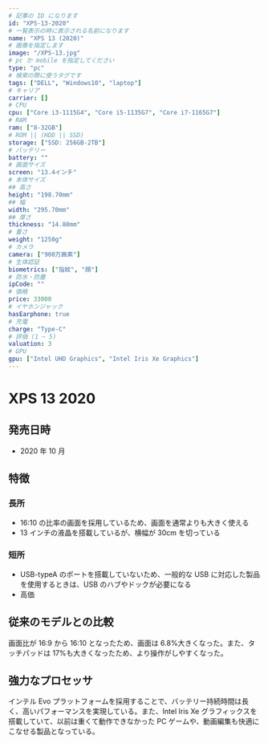 ```yaml
---
# 記事の ID になります
id: "XPS-13-2020"
# 一覧表示の時に表示される名前になります
name: "XPS 13 (2020)"
# 画像を指定します
image: "/XPS-13.jpg"
# pc か mobile を指定してください
type: "pc"
# 検索の際に使うタグです
tags: ["DELL", "Windows10", "laptop"]
# キャリア
carrier: []
# CPU
cpu: ["Core i3-1115G4", "Core i5-1135G7", "Core i7-1165G7"]
# RAM
ram: ["8-32GB"]
# ROM || (HDD || SSD)
storage: ["SSD: 256GB-2TB"]
# バッテリー
battery: ""
# 画面サイズ
screen: "13.4インチ"
# 本体サイズ
## 高さ
height: "198.70mm"
## 幅
width: "295.70mm"
## 厚さ
thickness: "14.80mm"
# 重さ
weight: "1250g"
# カメラ
camera: ["900万画素"]
# 生体認証
biometrics: ["指紋", "顔"]
# 防水・防塵
ipCode: ""
# 価格
price: 33000
# イヤホンジャック
hasEarphone: true
# 充電
charge: "Type-C"
# 評価 (1 ~ 5)
valuation: 3
# GPU
gpu: ["Intel UHD Graphics", "Intel Iris Xe Graphics"]
---
```


# XPS 13 2020

## 発売日時

- 2020 年 10 月

## 特徴

### 長所

- 16:10 の比率の画面を採用しているため、画面を通常よりも大きく使える
- 13 インチの液晶を搭載しているが、横幅が 30cm を切っている

### 短所

- USB-typeA のポートを搭載していないため、一般的な USB に対応した製品を使用するときは、USB のハブやドックが必要になる
- 高価

## 従来のモデルとの比較

画面比が 16:9 から 16:10 となったため、画面は 6.8%大きくなった。また、タッチパッドは 17%も大きくなったため、より操作がしやすくなった。

## 強力なプロセッサ

インテル Evo プラットフォームを採用することで、バッテリー持続時間は長く、高いパフォーマンスを実現している。また、Intel Iris Xe グラフィックスを搭載していて、以前は重くて動作できなかった PC ゲームや、動画編集も快適にこなせる製品となっている。
